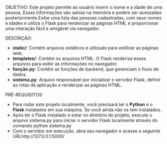OBJETIVO:
Este projeto permite ao usuário inserir o nome e a idade de uma pessoa. Essas informações são salvas na memória e podem ser acessadas posteriormente.Exibe uma lista das pessoas cadastradas, com seus nomes e idades e utiliza o Flask para renderizar as páginas HTML e proporcionar uma interação fácil e amigável via navegador.

DESCRIÇÃO:
- **static/**: Contém arquivos estáticos e  utilizado para estilizar as páginas web.
- **templates/**: Contém os arquivos HTML. O Flask renderiza esses arquivos para exibir as informações no navegador.
- **função.py**: Contém as funções de backend, que gerenciam o fluxo de dados.
- **sistema.py**: Arquivo responsável por inicializar o servidor Flask, definir as rotas da aplicação e renderizar as páginas HTML.

PRÉ-REQUISITOS:
- Para rodar este projeto localmente, você precisará ter o **Python** e o **Flask** instalados em sua máquina. Se você ainda não os tem instalados.
- Após ter o Flask instalado e estar no diretório do projeto, execute o arquivo sistema.py para iniciar o servidor Flask localmente através do comando python sistema.py
- Com o servidor em execução, abra seu navegador e acesse a seguinte URLhttp://127.0.0.1:5000/
